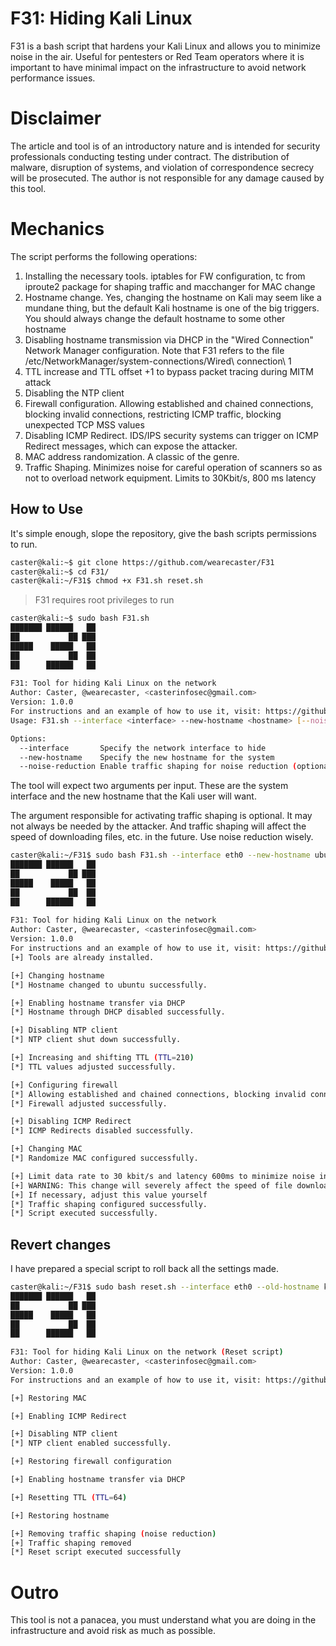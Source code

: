 # F31: Hiding Kali Linux

F31 is a bash script that hardens your Kali Linux and allows you to minimize noise in the air. Useful for pentesters or Red Team operators where it is important to have minimal impact on the infrastructure to avoid network performance issues.

# Disclaimer

The article and tool is of an introductory nature and is intended for security professionals conducting testing under contract. The distribution of malware, disruption of systems, and violation of correspondence secrecy will be prosecuted. The author is not responsible for any damage caused by this tool.

# Mechanics

 The script performs the following operations:

1. Installing the necessary tools. iptables for FW configuration, tc from iproute2 package for shaping traffic and macchanger for MAC change
2. Hostname change. Yes, changing the hostname on Kali may seem like a mundane thing, but the default Kali hostname is one of the big triggers. You should always change the default hostname to some other hostname
3. Disabling hostname transmission via DHCP in the "Wired Connection" Network Manager configuration. Note that F31 refers to the file /etc/NetworkManager/system-connections/Wired\ connection\ 1
4. TTL increase and TTL offset +1 to bypass packet tracing during MITM attack
5. Disabling the NTP client
6. Firewall configuration. Allowing established and chained connections, blocking invalid connections, restricting ICMP traffic, blocking unexpected TCP MSS values
7. Disabling ICMP Redirect. IDS/IPS security systems can trigger on ICMP Redirect messages, which can expose the attacker.
8. MAC address randomization. A classic of the genre.
9. Traffic Shaping. Minimizes noise for careful operation of scanners so as not to overload network equipment. Limits to 30Kbit/s, 800 ms latency

## How to Use

It's simple enough, slope the repository, give the bash scripts permissions to run.

```bash
caster@kali:~$ git clone https://github.com/wearecaster/F31
caster@kali:~$ cd F31/
caster@kali:~/F31$ chmod +x F31.sh reset.sh
```
> F31 requires root privileges to run

```bash
caster@kali:~$ sudo bash F31.sh
███████ ██████   ██ 
██           ██ ███ 
█████    █████   ██ 
██           ██  ██ 
██      ██████   ██ 
                    
F31: Tool for hiding Kali Linux on the network
Author: Caster, @wearecaster, <casterinfosec@gmail.com>
Version: 1.0.0
For instructions and an example of how to use it, visit: https://github.com/wearecaster/F31
Usage: F31.sh --interface <interface> --new-hostname <hostname> [--noise-reduction]

Options:
  --interface       Specify the network interface to hide
  --new-hostname    Specify the new hostname for the system
  --noise-reduction Enable traffic shaping for noise reduction (optional)
```

The tool will expect two arguments per input. These are the system interface and the new hostname that the Kali user will want.

The argument responsible for activating traffic shaping is optional. It may not always be needed by the attacker. And traffic shaping will affect the speed of downloading files, etc. in the future. Use noise reduction wisely.

```bash
caster@kali:~/F31$ sudo bash F31.sh --interface eth0 --new-hostname ubuntu --noise-reduction
███████ ██████   ██ 
██           ██ ███ 
█████    █████   ██ 
██           ██  ██ 
██      ██████   ██ 
                    
F31: Tool for hiding Kali Linux on the network
Author: Caster, @wearecaster, <casterinfosec@gmail.com>
Version: 1.0.0
For instructions and an example of how to use it, visit: https://github.com/wearecaster/F31
[+] Tools are already installed.

[+] Changing hostname
[*] Hostname changed to ubuntu successfully.

[+] Enabling hostname transfer via DHCP
[*] Hostname through DHCP disabled successfully.

[+] Disabling NTP client
[*] NTP client shut down successfully.

[+] Increasing and shifting TTL (TTL=210)
[*] TTL values adjusted successfully.

[+] Configuring firewall
[*] Allowing established and chained connections, blocking invalid connections, restricting ICMP traffic, blocking unexpected TCP MSS values
[*] Firewall adjusted successfully.

[+] Disabling ICMP Redirect
[*] ICMP Redirects disabled successfully.

[+] Changing MAC
[*] Randomize MAC configured successfully.

[+] Limit data rate to 30 kbit/s and latency 600ms to minimize noise in L2/L3 scanning.
[+] WARNING: This change will severely affect the speed of file downloads. Use this shaping exactly before scanning
[+] If necessary, adjust this value yourself
[*] Traffic shaping configured successfully.
[*] Script executed successfully.
```

## Revert changes

I have prepared a special script to roll back all the settings made.

```bash
caster@kali:~/F31$ sudo bash reset.sh --interface eth0 --old-hostname kali
███████ ██████   ██ 
██           ██ ███ 
█████    █████   ██ 
██           ██  ██ 
██      ██████   ██ 
                    
F31: Tool for hiding Kali Linux on the network (Reset script)
Author: Caster, @wearecaster, <casterinfosec@gmail.com>
Version: 1.0.0
For instructions and an example of how to use it, visit: https://github.com/wearecaster/F31

[+] Restoring MAC

[+] Enabling ICMP Redirect

[+] Disabling NTP client
[*] NTP client enabled successfully.

[+] Restoring firewall configuration

[+] Enabling hostname transfer via DHCP

[+] Resetting TTL (TTL=64)

[+] Restoring hostname

[+] Removing traffic shaping (noise reduction)
[+] Traffic shaping removed
[*] Reset script executed successfully
```

# Outro

This tool is not a panacea, you must understand what you are doing in the infrastructure and avoid risk as much as possible.
